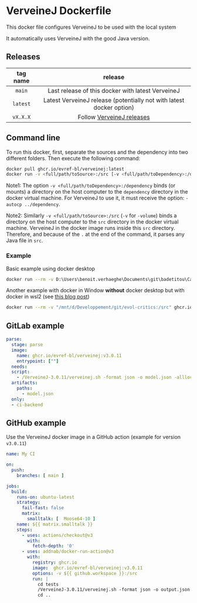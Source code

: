# VerveineJ Dockerfile

This docker file configures VerveineJ to be used with the local system

It automatically uses VerveineJ with the good Java version.

## Releases 

| tag name | release |
| :---: | :---: |
| `main` | Last release of this docker with latest VerveineJ |
| `latest` | Latest VerveineJ release (potentially not with latest docker option) |
| `vX.X.X` | Follow [VerveineJ releases](https://github.com/moosetechnology/VerveineJ) |

## Command line

To run this docker, first, separate the sources and the dependency into two different folders.
Then execute the following command:

```sh
docker pull ghcr.io/evref-bl/verveinej:latest
docker run -v <full/path/toSource>:/src [-v <full/path/toDependency>:/dependency] ghcr.io/evref-bl/verveinej:latest <verveineJOption> -autocp ../dependency .
```

Note1: The option `-v <full/path/toDependency>:/dependency` binds (or mounts) a directory on the host computer to the `dependency` directory in the docker virtual machine.
For VerveineJ to use it, it must receive the option: `-autocp ../dependency`.

Note2: Similarly `-v <full/path/toSource>:/src` (`-v` for `-volume`) binds a directory on the host computer to the `src` directory in the docker virtual machine.
VerveineJ in the docker image runs inside this `src` directory. Therefore, and because of the `.` at the end of the command, it parses any Java file in `src`.

### Example

Basic example using docker desktop

```sh
docker run --rm -v D:\Users\benoit.verhaeghe\Documents\git\badetitou\Carrefour\testing\src\:/src ghcr.io/evref-bl/verveinej:latest -format json -o testoutput.json .
```

Another example with docker in Window **without** docker desktop but with docker in wsl2 (see [this blog post](https://dev.to/_nicolas_louis_/how-to-run-docker-on-windows-without-docker-desktop-hik))

```sh
docker run --rm -v "/mnt/d/Developpement/git/evol-critics:/src" ghcr.io/evref-bl/verveinej:latest -Xmx16g -- -format json -alllocals -anchor assoc -o output.json .
```

## GitLab example

```yml
parse:
  stage: parse
  image:     
    name: ghcr.io/evref-bl/verveinej:v3.0.11
    entrypoint: [""]
  needs:
  script:
    - /VerveineJ-3.0.11/verveinej.sh -format json -o model.json -alllocals -anchor assoc -autocp ./repo ./src
  artifacts:
    paths:
      - model.json
  only:
  - ci-backend
```

## GitHub example

Use the VerveineJ docker image in a GitHub action (example for version `v3.0.11`)

```yml
name: My CI

on:
  push:
    branches: [ main ]

jobs:
  build:
    runs-on: ubuntu-latest
    strategy:
      fail-fast: false
      matrix:
        smalltalk: [  Moose64-10 ]
    name: ${{ matrix.smalltalk }}
    steps:
      - uses: actions/checkout@v3
        with:
          fetch-depth: '0'
      - uses: addnab/docker-run-action@v3
        with:
          registry: ghcr.io
          image:  ghcr.io/evref-bl/verveinej:v3.0.11
          options: -v ${{ github.workspace }}:/src
          run: |
            cd tests
            /VerveineJ-3.0.11/verveinej.sh -format json -o output.json -alllocals -anchor assoc .
            cd ..

```
